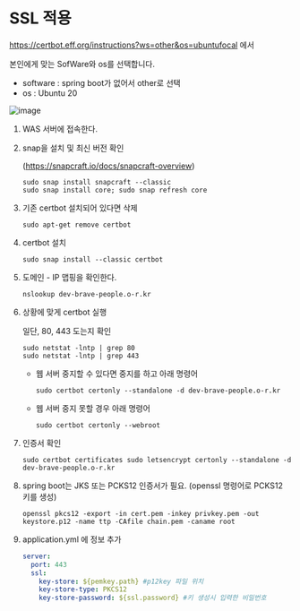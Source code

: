 # SSL 적용

https://certbot.eff.org/instructions?ws=other&os=ubuntufocal 에서

본인에게 맞는 SofWare와 os를 선택합니다.

- software : spring boot가 없어서 other로 선택
- os : Ubuntu 20

![image](https://user-images.githubusercontent.com/42775225/150618704-01990d23-aded-4f71-ae17-b66299f88ab4.png)



1. WAS 서버에 접속한다.

2. snap을 설치 및 최신 버전 확인

   (https://snapcraft.io/docs/snapcraft-overview)

   ```shell
   sudo snap install snapcraft --classic
   sudo snap install core; sudo snap refresh core
   ```

3. 기존 certbot 설치되어 있다면 삭제

   ```shell
   sudo apt-get remove certbot
   ```

4. certbot 설치

   ```
   sudo snap install --classic certbot
   ```

5. 도메인 - IP 맵핑을 확인한다.

   ```
   nslookup dev-brave-people.o-r.kr
   ```

6. 상황에 맞게 certbot 실행

   일단, 80, 443 도는지 확인

   ```shell
   sudo netstat -lntp | grep 80
   sudo netstat -lntp | grep 443
   ```

   - 웹 서버 중지할 수 있다면 중지를 하고 아래 명령어

     ```shell
     sudo certbot certonly --standalone -d dev-brave-people.o-r.kr
     ```

   - 웹 서버 중지 못할 경우 아래 명령어

     ```shell
     sudo certbot certonly --webroot
     ```

7. 인증서 확인

   ```shell
   sudo certbot certificates sudo letsencrypt certonly --standalone -d dev-brave-people.o-r.kr
   ```

8. spring boot는 JKS 또는 PCKS12 인증서가 필요. (openssl 명령어로 PCKS12 키를 생성)

   ```shell
   openssl pkcs12 -export -in cert.pem -inkey privkey.pem -out keystore.p12 -name ttp -CAfile chain.pem -caname root
   ```

9. application.yml 에 정보 추가

   ```yaml
   server:
     port: 443
     ssl:
       key-store: ${pemkey.path} #p12key 파일 위치
       key-store-type: PKCS12
       key-store-password: ${ssl.password} #키 생성시 입력한 비밀번호
   ```

   

